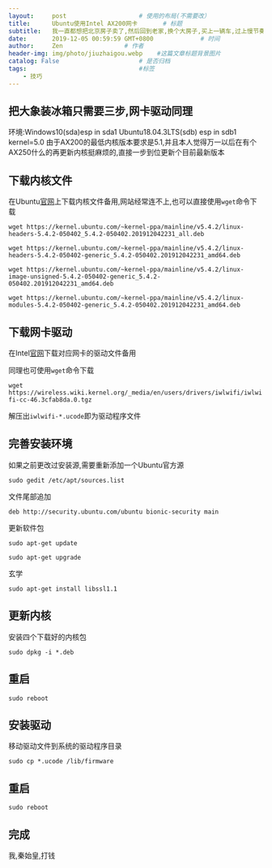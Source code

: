 ```yaml
---
layout:     post                    # 使用的布局(不需要改）
title:      Ubuntu使用Intel AX200网卡       # 标题
subtitle:   我一直都想把北京房子卖了,然后回到老家,换个大房子,买上一辆车,过上慢节奏走生活,可房东一直不同意。 #副标题
date:       2019-12-05 00:59:59 GMT+0800             # 时间
author:     Zen                 # 作者
header-img: img/photo/jiuzhaigou.webp    #这篇文章标题背景图片
catalog: False                      # 是否归档
tags:                               #标签
    - 技巧
---
```


把大象装冰箱只需要三步,网卡驱动同理
----

环境:Windows10(sda)esp in sda1 Ubuntu18.04.3LTS(sdb) esp in sdb1
kernel=5.0
由于AX200的最低内核版本要求是5.1,并且本人觉得万一以后在有个AX250什么的再更新内核挺麻烦的,直接一步到位更新个目前最新版本
## 下载内核文件
在Ubuntu[官网](https://kernel.ubuntu.com/~kernel-ppa/mainline/)上下载内核文件备用,网站经常连不上,也可以直接使用`wget`命令下载

`wget https://kernel.ubuntu.com/~kernel-ppa/mainline/v5.4.2/linux-headers-5.4.2-050402_5.4.2-050402.201912042231_all.deb`

`wget https://kernel.ubuntu.com/~kernel-ppa/mainline/v5.4.2/linux-headers-5.4.2-050402-generic_5.4.2-050402.201912042231_amd64.deb`

`wget https://kernel.ubuntu.com/~kernel-ppa/mainline/v5.4.2/linux-image-unsigned-5.4.2-050402-generic_5.4.2-050402.201912042231_amd64.deb`

`wget https://kernel.ubuntu.com/~kernel-ppa/mainline/v5.4.2/linux-modules-5.4.2-050402-generic_5.4.2-050402.201912042231_amd64.deb`

## 下载网卡驱动

在Intel[官网](https://www.intel.com/content/www/us/en/support/articles/000005511/network-and-io/wireless-networking.html)下载对应网卡的驱动文件备用

同理也可使用`wget`命令下载

`wget https://wireless.wiki.kernel.org/_media/en/users/drivers/iwlwifi/iwlwifi-cc-46.3cfab8da.0.tgz`

解压出`iwlwifi-*.ucode`即为驱动程序文件

## 完善安装环境

如果之前更改过安装源,需要重新添加一个Ubuntu官方源

`sudo gedit /etc/apt/sources.list`

文件尾部追加

`deb http://security.ubuntu.com/ubuntu bionic-security main`

更新软件包

`sudo apt-get update`

`sudo apt-get upgrade`

玄学

`sudo apt-get install libssl1.1`

## 更新内核

安装四个下载好的内核包

`sudo dpkg -i *.deb`

## 重启

`sudo reboot`

## 安装驱动

移动驱动文件到系统的驱动程序目录

`sudo cp *.ucode /lib/firmware`

## 重启

`sudo reboot`

## 完成

我,秦始皇,打钱
